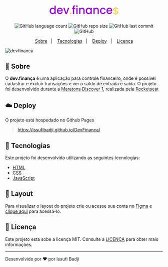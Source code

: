 <h1 align="center">
   <img alt="dev.finances" title="dev.finances" src=".github/logo.svg" width="220px" />
</h1>

<p align="center">
<img alt="GitHub language count" src="https://img.shields.io/github/languages/count/TalissonOliveira/dev-finances?style=flat-square">

<img alt="GitHub repo size" src="https://img.shields.io/github/repo-size/TalissonOliveira/dev-finances?style=flat-square">

<img alt="GitHub last commit" src="https://img.shields.io/github/last-commit/TalissonOliveira/dev-finances?style=flat-square">

<img alt="GitHub" src="https://img.shields.io/github/license/TalissonOliveira/dev-finances?style=flat-square">
</p>

<p align="center">
    <a href="#book-sobre">Sobre</a>&nbsp;&nbsp;&nbsp;|&nbsp;&nbsp;&nbsp;
    <a href="#rocket-tecnologias">Tecnologias</a>&nbsp;&nbsp;&nbsp;|&nbsp;&nbsp;&nbsp;
    <a href="#cloud-deploy">Deploy</a>&nbsp;&nbsp;&nbsp;|&nbsp;&nbsp;&nbsp;
    <a href="#memo-licença">Licença</a>
</p>

 ![devfinanca](https://user-images.githubusercontent.com/45535344/174135259-9b87f237-630f-432d-92d9-d3955c0bc914.gif)
 
## :book: Sobre
O **dev.finança** é uma aplicação para controle financeiro, onde é possível cadastrar e excluir transações e ver o saldo de entrada e saída. 
O projeto foi desenvolvido durante a [Maratona Discover 1](https://maratonadiscover.rocketseat.com.br/), realizada pela [Rocketseat](https://www.rocketseat.com.br/)

## :cloud: Deploy
O projeto está hospedado no Github Pages
> https://issufibadji.github.io/DevFinanca/

## :rocket: Tecnologias
Este projeto foi desenvolvido utilizando as seguintes tecnologias:

- [HTML]()
- [CSS]()
- [JavaScript]()

## :bookmark: Layout
Para visualizar o layout do projeto crie ou acesse sua conta no [Figma](https://figma.com) e [clique aqui](https://www.figma.com/file/7Vu9DzUaCZIV4nibzkjgB4/dev.finance%24-Maratona-Discover) para acessá-lo.

## :memo: Licença
Este projeto esta sobe a licença MIT. Consulte a [LICENÇA](https://github.com/issufibadji/DevFinanca/blob/main/LICENSE) para obter mais informações.

---

Desenvolvido por :heart: por Issufi Badji
